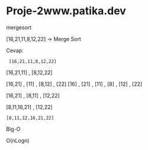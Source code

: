 # Proje-2www.patika.dev
mergesort


[16,21,11,8,12,22] -> Merge Sort

Cevap:

     [16,21,11,8,12,22]

   [16,21,11] , [8,12,22]

[16,21] , [11] , [8,12] , [22]
[16] , [21] , [11] , [8] , [12] , [22]

 [16,21] , [8,11] , [12,22]

   [8,11,16,21] , [12,22]

    [8,11,12,16,21,22]
Big-O 


O(nLogn)
